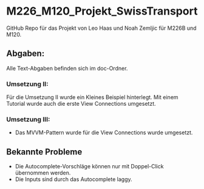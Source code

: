 # M226_M120_Projekt_SwissTransport
GitHub Repo für das Projekt von Leo Haas und Noah Zemljic für M226B und M120.<br>
<h2>Abgaben:</h2>
Alle Text-Abgaben befinden sich im doc-Ordner.<br>
<h3>Umsetzung II:</h3>
Für die Umsetzung II wurde ein Kleines Beispiel hinterlegt. Mit einem Tutorial wurde auch die erste View Connections umgesetzt.
<h3>Umsetzung III:</h3>
<ul>
  <li>Das MVVM-Pattern wurde für die View Connections wurde umgesetzt.</li>
</ul>
<h2>Bekannte Probleme</h2>
<ul>
  <li>Die Autocomplete-Vorschläge können nur mit Doppel-Click übernommen werden.</li>
  <li>Die Inputs sind durch das Autocomplete laggy.</li>
</ul>
